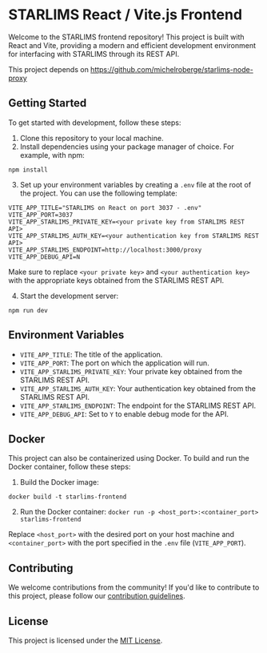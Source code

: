# STARLIMS React / Vite.js Frontend

Welcome to the STARLIMS frontend repository! This project is built with React and Vite, providing a modern and efficient development environment for interfacing with STARLIMS through its REST API.

This project depends on https://github.com/michelroberge/starlims-node-proxy

## Getting Started

To get started with development, follow these steps:

1. Clone this repository to your local machine.
2. Install dependencies using your package manager of choice. For example, with npm:

```npm install```

3. Set up your environment variables by creating a `.env` file at the root of the project. You can use the following template:

```
VITE_APP_TITLE="STARLIMS on React on port 3037 - .env"
VITE_APP_PORT=3037
VITE_APP_STARLIMS_PRIVATE_KEY=<your private key from STARLIMS REST API>
VITE_APP_STARLIMS_AUTH_KEY=<your authentication key from STARLIMS REST API>
VITE_APP_STARLIMS_ENDPOINT=http://localhost:3000/proxy
VITE_APP_DEBUG_API=N
```

Make sure to replace `<your private key>` and `<your authentication key>` with the appropriate keys obtained from the STARLIMS REST API.

4. Start the development server:

```npm run dev```


## Environment Variables

- `VITE_APP_TITLE`: The title of the application.
- `VITE_APP_PORT`: The port on which the application will run.
- `VITE_APP_STARLIMS_PRIVATE_KEY`: Your private key obtained from the STARLIMS REST API.
- `VITE_APP_STARLIMS_AUTH_KEY`: Your authentication key obtained from the STARLIMS REST API.
- `VITE_APP_STARLIMS_ENDPOINT`: The endpoint for the STARLIMS REST API.
- `VITE_APP_DEBUG_API`: Set to `Y` to enable debug mode for the API.

## Docker

This project can also be containerized using Docker. To build and run the Docker container, follow these steps:

1. Build the Docker image:

```docker build -t starlims-frontend ```

2. Run the Docker container:
```docker run -p <host_port>:<container_port> starlims-frontend```


Replace `<host_port>` with the desired port on your host machine and `<container_port>` with the port specified in the `.env` file (`VITE_APP_PORT`).

## Contributing

We welcome contributions from the community! If you'd like to contribute to this project, please follow our [contribution guidelines](CONTRIBUTING.md).

## License

This project is licensed under the [MIT License](LICENSE).
